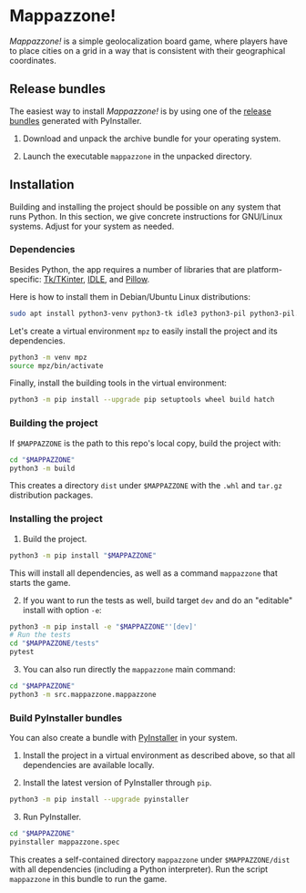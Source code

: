 # Mappazzone!

*Mappazzone!* is a simple geolocalization board game, where players
have to place cities on a grid in a way that is consistent with their
geographical coordinates.


## Release bundles

The easiest way to install *Mappazzone!* is by using one of the
[release bundles](/../../releases/latest) generated with PyInstaller.

1. Download and unpack the archive bundle for your operating system.

2. Launch the executable `mappazzone` in the unpacked directory.

## Installation

Building and installing the project should be possible on any system
that runs Python. In this section, we give concrete instructions for
GNU/Linux systems. Adjust for your system as needed.

### Dependencies

Besides Python, the app requires a number of libraries that are
platform-specific:
[Tk/TKinter](https://docs.python.org/3/library/tkinter.html),
[IDLE](https://docs.python.org/3/library/idle.html), and
[Pillow](https://pillow.readthedocs.io/en/stable/).

Here is how to install them in Debian/Ubuntu Linux distributions:

```bash
sudo apt install python3-venv python3-tk idle3 python3-pil python3-pil.imagetk
```

Let's create a virtual environment `mpz` to easily install the project
and its dependencies.

```bash
python3 -m venv mpz
source mpz/bin/activate
```

Finally, install the building tools in the virtual environment:

```bash
python3 -m pip install --upgrade pip setuptools wheel build hatch
```

### Building the project

If `$MAPPAZZONE` is the path to this repo's local copy, build the
project with:

```bash
cd "$MAPPAZZONE"
python3 -m build
```

This creates a directory `dist` under `$MAPPAZZONE` with the `.whl`
and `tar.gz` distribution packages.

### Installing the project

1. Build the project.

```bash
python3 -m pip install "$MAPPAZZONE"
```

This will install all dependencies, as well as a command `mappazzone`
that starts the game.

2. If you want to run the tests as well, build target `dev` and do an
   "editable" install with option `-e`:

```bash
python3 -m pip install -e "$MAPPAZZONE"'[dev]'
# Run the tests
cd "$MAPPAZZONE/tests"
pytest
```

3. You can also run directly the `mappazzone` main command:

```bash
cd "$MAPPAZZONE"
python3 -m src.mappazzone.mappazzone
```

### Build PyInstaller bundles

You can also create a bundle with
[PyInstaller](https://www.pyinstaller.org/) in your system.

1. Install the project in a virtual environment as described above, so
   that all dependencies are available locally.
   
2. Install the latest version of PyInstaller through `pip`.

```bash
python3 -m pip install --upgrade pyinstaller
```

3. Run PyInstaller.

```bash
cd "$MAPPAZZONE"
pyinstaller mappazzone.spec
```

This creates a self-contained directory `mappazzone` under
`$MAPPAZZONE/dist` with all dependencies (including a Python
interpreter). Run the script `mappazzone` in this bundle to run the
game.
